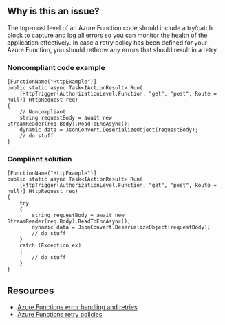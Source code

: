 ## Why is this an issue?

The top-most level of an Azure Function code should include a try/catch block to capture and log all errors so you can monitor the health of the
application effectively. In case a retry policy has been defined for your Azure Function, you should rethrow any errors that should result in a
retry.

### Noncompliant code example

    [FunctionName("HttpExample")]
    public static async Task<IActionResult> Run(
        [HttpTrigger(AuthorizationLevel.Function, "get", "post", Route = null)] HttpRequest req)
    {
        // Noncompliant
        string requestBody = await new StreamReader(req.Body).ReadToEndAsync();
        dynamic data = JsonConvert.DeserializeObject(requestBody);
        // do stuff
    }

### Compliant solution

    [FunctionName("HttpExample")]
    public static async Task<IActionResult> Run(
        [HttpTrigger(AuthorizationLevel.Function, "get", "post", Route = null)] HttpRequest req)
    {
        try
        {
            string requestBody = await new StreamReader(req.Body).ReadToEndAsync();
            dynamic data = JsonConvert.DeserializeObject(requestBody);
            // do stuff
        }
        catch (Exception ex)
        {
            // do stuff
        }
    }

## Resources

-   [Azure Functions error handling and
  retries](https://docs.microsoft.com/en-us/azure/azure-functions/functions-bindings-error-pages?tabs=csharp)
-   [Azure
  Functions retry policies](https://docs.microsoft.com/en-us/azure/azure-functions/functions-bindings-error-pages?tabs=csharp#retry-policies-preview)